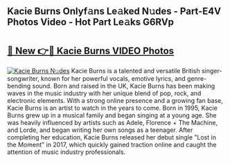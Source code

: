 ## Kacie Burns Onlyf𝚊ns Le𝚊ked N𝚞des - Part-E4V Photos Video - Hot Part Le𝚊ks G6RVp

# <h2><a href="http://ac36177.deff.icu/?id=Kacie+Burns">🔗 New 👉🔴 Kacie Burns VIDEO Photos</a></h2>

[![Kacie Burns N𝚞des](https://i.imgur.com/rIISA9y.gif)](http://ac36177.deff.icu/?id=Kacie+Burns)
Kacie Burns is a talented and versatile British singer-songwriter, known for her powerful vocals, emotive lyrics, and genre-bending sound. Born and raised in the UK, Kacie Burns has been making waves in the music industry with her unique blend of pop, rock, and electronic elements. With a strong online presence and a growing fan base, Kacie Burns is an artist to watch in the years to come. Born in 1995, Kacie Burns grew up in a musical family and began singing at a young age. She was heavily influenced by artists such as Adele, Florence + The Machine, and Lorde, and began writing her own songs as a teenager. After completing her education, Kacie Burns released her debut single "Lost in the Moment" in 2017, which quickly gained traction online and caught the attention of music industry professionals.

